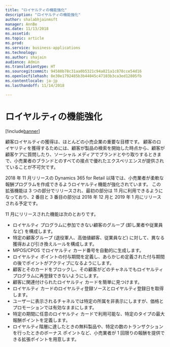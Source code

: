 ```yaml
---
title: "ロイヤルティの機能強化"
description: "ロイヤルティの機能強化"
author: shalabhjainmsft
manager: AnnBe
ms.date: 11/13/2018
ms.assetid: 
ms.topic: article
ms.prod: 
ms.service: business-applications
ms.technology: 
ms.author: shajain
audience: Admin
ms.translationtype: HT
ms.sourcegitcommit: 94588b78c31aa0b5321c94a821a1c878cce54d16
ms.openlocfilehash: 8e30e1792485b3b44045c47103b3ca3ed12805fb
ms.contentlocale: ja-jp
ms.lasthandoff: 11/14/2018

---
```

#  <a name="loyalty-enhancements"></a>ロイヤルティの機能強化

[!include[banner](../../includes/banner.md)]

顧客ロイヤルティの獲得は、ほとんどの小売企業の重要な目標です。 顧客のロイヤリティを獲得するためには、顧客が製品の検索を開始した時点から、顧客が顧客ケアに質問したり、ソーシャル メディアでブランドとやり取りするときまで、小売業者のブランドとのすべての接点で優れたエクスペリエンスが提供されていることが不可欠です。 

2018 年 11 月リリースの Dynamics 365 for Retail 以降では、小売業者が柔軟な報酬プログラムを作成できるようロイヤルティ機能が強化されています。 この拡張機能は 3 つの部分でリリースされ、最初の部分は 11 月に利用できるようになっており、2 番目と 3 番目の部分は 2018 年 12 月と 2019 年 1 月にリリースされる予定です。 

11 月にリリースされた機能は次のとおりです。

- ロイヤルティ プログラムに参加できない顧客のグループ (卸し業者や従業員など) を構成します。 
- 特定の顧客グループ (退役軍人、高価値顧客、従業員など) に対して、異なる獲得および引き換えルールを構成します。 
- MPOS/CPOS でロイヤルティ カード番号を自動的に生成します。
- ロイヤルティ ポイントの付与期間を定義し、あらかじめ定義された付与期間の後でポイントがアクティブになるようにします。
- 顧客とそのカードをブロックし、その顧客がどのチャネルでもロイヤルティ プログラムに再登録できないようにします。
- 顧客に関連付けられたロイヤルティ カードを簡単に見つけます。
- ロイヤルティ カードのロイヤルティ登録ソースとロイヤルティ登録日を取得します。
- ユーザーに表示されるチャネルでは特定の所属を非表示にしますが、価格とプロモーションでは有効なままにします。
- 特定の期間に任意のロイヤルティ カードで利用可能な、特定のタイプの最大報酬ポイントを定義します。
- ロイヤルティ階層に達したときの無料製品や、特定の数のトランザクションを行ったときのボーナス ポイントなど、小売業者が 1 回限りの報酬を提供できる拡張ポイントを用意します。

